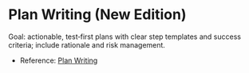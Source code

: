 # Plan Writing (New Edition)

Goal: actionable, test‑first plans with clear step templates and success criteria; include rationale and risk management.

- Reference: [Plan Writing](../../guides/writing/plan.md)
